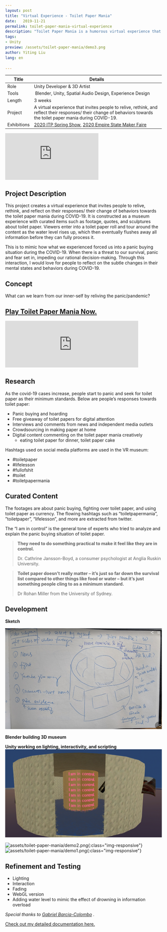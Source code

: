 ```yaml
---
layout: post
title: "Virtual Experience - Toilet Paper Mania"
date:   2019-11-21
permalink: toilet-paper-mania-virtual-experience
description: "Toilet Paper Mania is a humorous virtual experience that explores the absurdity of the toilet paper hoarding craze during COVID-19."
tags: 
- Unity 
preview: /assets/toilet-paper-mania/demo3.png 
author: Yiting Liu 
lang: en

---
```


| Title                     | Details |
|---------------------------|-----------------------------------|
| Role                     | Unity Developer & 3D Artist|
| Tools                     |  Blender, Unity, Spatial Audio Design, Experience Design |                     
| Length                    | 3 weeks |
| Project                   | A virtual experience that invites people to relive, rethink, and reflect their responses/ their change of behaviors towards the toilet paper mania during COVID-19.|
|Exhibitions|[2020 ITP Spring Show](https://itp.nyu.edu/shows/spring2020/toilet-paper-mania-vr-museum/), [2020 Empire State Maker Faire](https://youtu.be/S8Kavu23MHk?t=772)|

<!-- ## Highlights

This project is a response towards the panic buying of toilet paper during COVID-19.

**Skill:** Blender, Unity, Spatial Audio Design, Experience Design

**Time:** 3 weeks in May 2020.

**Exhibitions**: [2020 ITP Spring Show](https://itp.nyu.edu/shows/spring2020/toilet-paper-mania-vr-museum/), [2020 Empire State Maker Faire](https://youtu.be/S8Kavu23MHk?t=772) -->

<div class="iframe-container">

<iframe class="responsive-iframe" src="https://player.vimeo.com/video/416688355" frameborder="0" allow="autoplay; fullscreen" allowfullscreen></iframe>
</div>

<!-- <p><a href="https://vimeo.com/416688355">Toilet Paper Mania - Yiting Liu 2020</a> from <a href="https://vimeo.com/yl97">yiting liu</a> on Vimeo.</p> -->

## Project Description

This project creates a virtual experience that invites people to relive, rethink, and reflect on their responses/ their change of behaviors towards the toilet paper mania during COVID-19. It is constructed as a museum experience with curated items such as footage, quotes, and sculptures about toilet paper. Viewers enter into a toilet paper roll and tour around the content as the water level rises up, which then eventually flushes away all information before they can fully process it.

This is to mimic how what we experienced forced us into a panic buying situation during the COVID-19. When there is a threat to our survival, panic and fear set in, impeding our rational decision-making. Through this interaction, I would love for people to reflect on the subtle changes in their mental states and behaviors during COVID-19.

## Concept

What can we learn from our inner-self by reliving the panic/pandemic?

## [Play Toilet Paper Mania Now.](https://yitingliu97.itch.io/toilet-paper-mania)
<iframe src="https://itch.io/embed/640857" height="auto" width="85%" frameborder="0"><a href="https://yitingliu97.itch.io/toilet-paper-mania">
<br>
Toilet Paper Mania - VR Museum by Yiting</a></iframe>

## Research

As the covid-19 cases increase, people start to panic and seek for toilet paper as their minimum standards. Below are people’s responses towards toilet paper:

- Panic buying and hoarding
- Free giveaway of toilet papers for digital attention
- Interviews and comments from news and independent media outlets
- Crowdsourcing in making paper at home
- Digital content commenting on the toilet paper mania creatively 
    - eating toilet paper for dinner, toilet paper cake

Hashtags used on social media platforms are used in the VR museum:

* #toiletpaper
* #lifelesson
* #fullofshit
* #toilet
* #toiletpapermania

## Curated Content

The footages are about panic buying, fighting over toilet paper, and using toilet paper as currency. The flowing hashtags such as “toiletpapermania”, ”toiletpaper”, “lifelesson”, and more are extracted from twitter.

The “I am in control” is the general tone of experts who tried to analyze and explain the panic buying situation of toilet paper.

> **They need to do something practical to make it feel like they are in control.** 
> 
> Dr. Cathrine Jansson-Boyd, a consumer psychologist at Anglia Ruskin University.

> **Toilet paper doesn’t really matter – it’s just so far down the survival list compared to other things like food or water – but it’s just something people cling to as a minimum standard.** 
>
> Dr Rohan Miller from the University of Sydney.

## Development

**Sketch**

![assets/toilet-paper-mania/sketch.png](assets/toilet-paper-mania/sketch.png)

**Blender building 3D museum**

**Unity working on lighting, interactivity, and scripting**
![assets/toilet-paper-mania/demo3.png](assets/toilet-paper-mania/demo3.png)

![assets/toilet-paper-mania/demo2.png](assets/toilet-paper-mania/demo2.png){:class="img-responsive"}
![assets/toilet-paper-mania/demo1.png](assets/toilet-paper-mania/demo1.png){:class="img-responsive"}

## Refinement and Testing

- Lighting
- Interaction
- Fading
- WebGL version
- Adding water level to mimic the effect of drowning in information overload

*Special thanks to [Gabriel Barcia-Colombo](https://www.gabebc.com/) .*

[Check out my detailed documentation here.](https://yitingliu97.wordpress.com/?s=toilet+paper+mania)